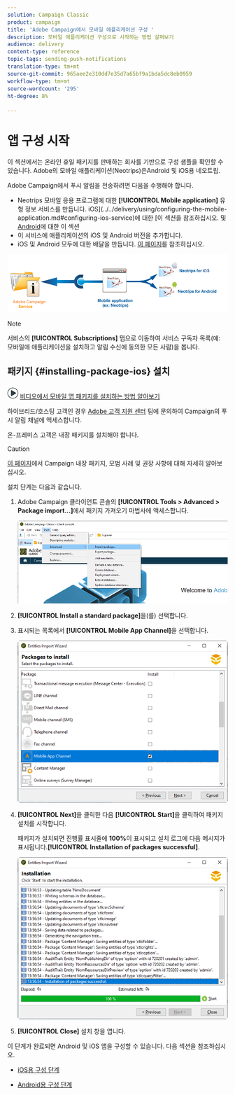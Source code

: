 ```yaml
---
solution: Campaign Classic
product: campaign
title: 'Adobe Campaign에서 모바일 애플리케이션 구성 '
description: 모바일 애플리케이션 구성으로 시작하는 방법 살펴보기
audience: delivery
content-type: reference
topic-tags: sending-push-notifications
translation-type: tm+mt
source-git-commit: 965aee2e310dd7e35d7a65bf9a1bda5dc8eb0959
workflow-type: tm+mt
source-wordcount: '295'
ht-degree: 8%

---
```



# 앱 구성 시작

이 섹션에서는 온라인 휴일 패키지를 판매하는 회사를 기반으로 구성 샘플을 확인할 수 있습니다. Adobe의 모바일 애플리케이션(Neotrips)은Android 및 iOS용 네오트립.

Adobe Campaign에서 푸시 알림을 전송하려면 다음을 수행해야 합니다.

* Neotrips 모바일 응용 프로그램에 대한 **[!UICONTROL Mobile application]** 유형 정보 서비스를 만듭니다. iOS](../../delivery/using/configuring-the-mobile-application.md#configuring-ios-service)에 대한 [이 섹션을 참조하십시오. 및 [Android](../../delivery/using/configuring-the-mobile-application-android.md#configuring-android-service)에 대한 이 섹션
* 이 서비스에 애플리케이션의 iOS 및 Android 버전을 추가합니다.
* iOS 및 Android 모두에 대한 배달을 만듭니다. [이 페이지](../../delivery/using/creating-notifications.md)를 참조하십시오.

![](assets/nmac_service_diagram.png)

>[!NOTE]
>
>서비스의 **[!UICONTROL Subscriptions]** 탭으로 이동하여 서비스 구독자 목록(예: 모바일에 애플리케이션을 설치하고 알림 수신에 동의한 모든 사람)을 봅니다.

## 패키지 {#installing-package-ios} 설치

![](assets/do-not-localize/how-to-video.png) [비디오에서 모바일 앱 패키지를 설치하는 방법 알아보기](https://experienceleague.adobe.com/docs/campaign-classic-learn/tutorials/sending-messages/push-channel/installing-the-mobile-app-channel.html?lang=en#sending-messages)

하이브리드/호스팅 고객인 경우 [Adobe 고객 지원 센터](https://helpx.adobe.com/enterprise/admin-guide.html/enterprise/using/support-for-experience-cloud.ug.html) 팀에 문의하여 Campaign의 푸시 알림 채널에 액세스합니다.

온-프레미스 고객은 내장 패키지를 설치해야 합니다.

>[!CAUTION]
>
>[이 페이지](../../installation/using/installing-campaign-standard-packages.md)에서 Campaign 내장 패키지, 모범 사례 및 권장 사항에 대해 자세히 알아보십시오.

설치 단계는 다음과 같습니다.

1. Adobe Campaign 클라이언트 콘솔의 **[!UICONTROL Tools > Advanced > Package import...]**&#x200B;에서 패키지 가져오기 마법사에 액세스합니다.

   ![](assets/package_ios.png)

1. **[!UICONTROL Install a standard package]**&#x200B;을(를) 선택합니다.

1. 표시되는 목록에서 **[!UICONTROL Mobile App Channel]**&#x200B;을 선택합니다.

   ![](assets/package_ios_2.png)

1. **[!UICONTROL Next]**&#x200B;을 클릭한 다음 **[!UICONTROL Start]**&#x200B;을 클릭하여 패키지 설치를 시작합니다.

   패키지가 설치되면 진행률 표시줄에 **100%**&#x200B;이 표시되고 설치 로그에 다음 메시지가 표시됩니다.**[!UICONTROL Installation of packages successful]**.

   ![](assets/package_ios_3.png)

1. **[!UICONTROL Close]** 설치 창을 엽니다.

이 단계가 완료되면 Android 및 iOS 앱을 구성할 수 있습니다.
다음 섹션을 참조하십시오.

* [iOS용 구성 단계](../../delivery/using/configuring-the-mobile-application.md)

* [Android용 구성 단계](../../delivery/using/configuring-the-mobile-application-android.md)
